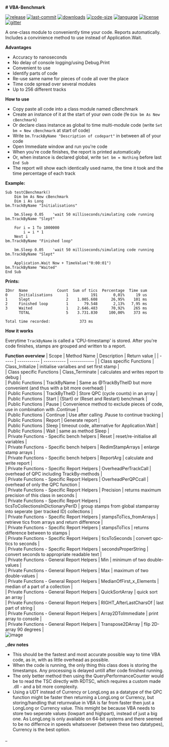 **# VBA-Benchmark**


[![release](https://img.shields.io/github/release/jonadv/VBA-Benchmark.svg?style=flat&logo=github)](https://github.com/jonadv/VBA-Benchmark/releases/latest) [![last-commit](https://img.shields.io/github/last-commit/jonadv/VBA-Benchmark.svg?style=flat)](https://github.com/jonadv/VBA-Benchmark/commits/master) [![downloads](https://img.shields.io/github/downloads/jonadv/VBA-Benchmark/total.svg?style=flat)](https://somsubhra.com/github-release-stats/?username=jonadv&repository=VBA-Benchmark) [![code-size](https://img.shields.io/github/languages/code-size/jonadv/VBA-Benchmark.svg?style=flat)](https://github.com/jonadv/VBA-Benchmark) [![language](https://img.shields.io/github/languages/top/jonadv/VBA-Benchmark.svg?style=flat)](https://github.com/jonadv/VBA-Benchmark/search?l=vba) [![license](https://img.shields.io/github/license/jonadv/VBA-Benchmark.svg?style=flat)](https://github.com/jonadv/VBA-Benchmark/blob/master/LICENSE) [![gitter](https://img.shields.io/gitter/room/jonadv/VBA-Benchmark.svg?style=flat&logo=gitter)](https://gitter.im/jonadv)

A one-class module to conveniently time your code. Reports automatically. 
Includes a convinience method to use instead of Application.Wait. 

**Advantages**
- Accuracy to nanoseconds
- No delay of console logging/using Debug.Print
- Convenient to use
- Identify parts of code
- Re-use same name for pieces of code all over the place
- Time code spread over several modules
- Up to 256 different tracks

**How to use**

- Copy paste all code into a class module named cBenchmark
- Create an instance of it at the start of your own code (fe `Dim bm As New cBenchmark`)
- Or declare class instance as global to time multi-module code (write `Set bm = New cBenchmark` at start of code)
- Write `bm.TrackByName "Description of codepart"` in between all of your code 
- Open Immediate window and run you're code
- When you're code finishes, the report is printed automatically 
- Or, when instance is declared global, write `Set bm = Nothing` before last `End Sub`
- The report will show each identically used name, the time it took and the time percentage of each track


**Example:**

```
Sub testCBenchmark()
    Dim bm As New cBenchmark
    Dim i As Long
bm.TrackByName "Initialisations"

    bm.Sleep 0.05    'wait 50 milliseconds/simulating code running
bm.TrackByName "Slept"

    For i = 1 To 1000000
        i = i * 1
    Next i
bm.TrackByName "Finished loop"

    bm.Sleep 0.05    'wait 50 milliseconds/simulating code running
bm.TrackByName "Slept"

    Application.Wait Now + TimeValue("0:00:01")
bm.TrackByName "Waited"
End Sub
```

**Prints:**

```
IDnr  Name             Count  Sum of tics  Percentage  Time sum
0     Initialisations      1          191       0,01%     19 us
1     Slept                2    1.005.608      26,95%    101 ms
2     Finished loop        1       79.548       2,13%   7,95 ms
3     Waited               1    2.646.483      70,92%    265 ms
      TOTAL                5    3.731.830     100,00%    373 ms

Total time recorded:             373 ms
```

**How it works**

Everytime `TrackByName` is called a 'CPU-timestamp' is stored. After you're code finishes, stamps are grouped and written to a report. 


**Function overview**
 | Scope | Method Name | Description | Return value |
 | ----- | ----------- | ----------- | ------------ |
 | Class specific Functions | Class_Initialize | initialise varialbes and set first stamp | 	
 | Class specific Functions | Class_Terminate | calculates and writes report to debug | 	
 | Public Functions | TrackByName | Same as @TrackByTheID but more convenient (and thus with a bit more overhead) | 	
 | Public Functions | TrackByTheID | Store QPC (cycle counts) in an array | 	
 | Public Functions | Start | (Start) or (Reset and Restart) benchmark | 	
 | Public Functions | Pause | Convenience method to exclude pieces of code, use in combination with .Continue | 	
 | Public Functions | Continue | Use after calling .Pause to continue tracking | 	
 | Public Functions | Report | Generate report | 	
 | Public Functions | Sleep | timeout code, alternative for Application.Wait | 	
 | Public Functions | Wait | same as method Sleep | 	
 | Private Functions - Specific bench helpers | Reset | reset/re-initialise all variables | 	
 | Private Functions - Specific bench helpers | RedimStampArrays | enlarge stamp arrays | 	
 | Private Functions - Specific bench helpers | ReportArg | calculate and write report | 	
 | Private Functions - Specific Report Helpers | OverheadPerTrackCall | overhead of QPC including TrackBy-methods | 	
 | Private Functions - Specific Report Helpers | OverheadPerQPCcall | overhead of only the QPC function | 	
 | Private Functions - Specific Report Helpers | Precision | returns maximum precision of this class in seconds | 	
 | Private Functions - Specific Report Helpers | ticsToCollectionsInDictionaryPerID | group stamps from global stamparray into seperate (per tracked ID) collections | 	
 | Private Functions - Specific Report Helpers | stampsToTics_fromArrays | retrieve tics from arrays and return difference | 	
 | Private Functions - Specific Report Helpers | stampsToTics | returns difference between to stamps | 	
 | Private Functions - Specific Report Helpers | ticsToSeconds | convert qpc-tics to seconds | 	
 | Private Functions - Specific Report Helpers | secondsProperString | convert seconds to appropriate readable text | 	
 | Private Functions - General Report Helpers | Min | minimum of two double-values | 	
 | Private Functions - General Report Helpers | Max | maximum of two double-values | 	
 | Private Functions - General Report Helpers | MedianOfFirst_x_Elements | median of a part of a collection | 	
 | Private Functions - General Report Helpers | QuickSortArray | quick sort an array | 	
 | Private Functions - General Report Helpers | RIGHT_AfterLastCharsOf | last part of string | 	
 | Private Functions - General Report Helpers | Array2DToImmediate | print array to console | 	
 | Private Functions - General Report Helpers | Transpose2DArray | flip 2D-array 90 degrees | 	
![image](https://user-images.githubusercontent.com/10421216/124674544-3dae0f00-debb-11eb-8261-cbec18b6963c.png)
































_**dev notes**

- This should be the fastest and most accurate possible way to time VBA code, as in, with as little overhead as possible.
- When the code is running, the only thing this class does is storing the timestamps. Any processing is delayed untill after code finished running.
- The only better method then using the QueryPerformanceCounter would be to read the TSC directly with RDTSC, which requires a custom made .dll - and a bit more complexity.
- Using a UDT instead of Currency or LongLong as a datatype of the QPC function might be faster then returning a LongLong or Currency, but storing/handling that returnvalue in VBA is far from faster then just a LongLong or Currency value. This mmight be because VBA needs to store two seperate values (lowpart and highpart), instead of just a big one. As LongLong is only available on 64-bit systems and there seemed to be no differnce in speeds whatsoever (between these two datatypes), Currency is the best option.



_
